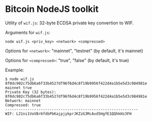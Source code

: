 # Bitcoin NodeJS toolkit
Utility of ``wif.js``: 32-byte ECDSA private key convertion to WIF.

Arguments for ``wif.js``:

``node wif.js <priv_key> <network> <compressed>``

Options for ``<network>``: "mainnet", "testnet" (by default, it's mainnet)

Options for ``<compressed>``: "true", "false" (by default, it's true)

Example:
```
$ node wif.js 8f0dc902c75db6a6f33b4527df96f6d4c8f19b9956f422d4a1b5e5d3c984981e mainnet true
Private Key (32 bytes): 8f0dc902c75db6a6f33b4527df96f6d4c8f19b9956f422d4a1b5e5d3c984981e
Network: mainnet
Compressed: true
------------------------------------------------------------
WIF: L21ni1VoVBr6fdbPbKajpjykprJKZzG3McAvd5HgfE1QQhkHz3FH
```
